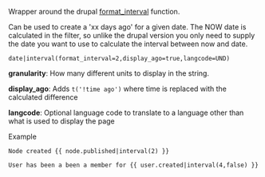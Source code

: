 Wrapper around the drupal [format_interval](https://api.drupal.org/api/drupal/includes%21common.inc/function/format_interval/7) function.

Can be used to create a 'xx days ago' for a given date. The NOW date is calculated in the filter, so unlike the drupal version you only need to supply the date you want to use to calculate the interval between now and date.

``date|interval(format_interval=2,display_ago=true,langcode=UND)``

**granularity**: How many different units to display in the string.

**display_ago**: Adds ``t('!time ago')`` where time is replaced with the calculated difference

**langcode**: Optional language code to translate to a language other than what is used to display the page

Example

```
Node created {{ node.published|interval(2) }}
```

```
User has been a been a member for {{ user.created|interval(4,false) }}
```

